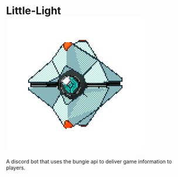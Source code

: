 # Little-Light ![alt text](images/little_light_1.gif)
 A discord bot that uses the bungie api to deliver game information to players.
